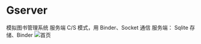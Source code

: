 # Gserver
模拟图书管理系统 服务端
C/S 模式，用 Binder、Socket 通信
服务端： Sqlite 存储、Binder
![首页](https://github.com/k2archer/Gserver/docs/home.png)
